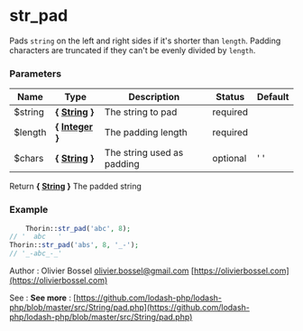 # str_pad

Pads `string` on the left and right sides if it's shorter than `length`.
Padding characters are truncated if they can't be evenly divided by `length`.



### Parameters
Name  |  Type  |  Description  |  Status  |  Default
------------  |  ------------  |  ------------  |  ------------  |  ------------
$string  |  **{ [String](http://php.net/manual/en/language.types.string.php) }**  |  The string to pad  |  required  |
$length  |  **{ [Integer](http://php.net/manual/en/language.types.integer.php) }**  |  The padding length  |  required  |
$chars  |  **{ [String](http://php.net/manual/en/language.types.string.php) }**  |  The string used as padding  |  optional  |  ' '

Return **{ [String](http://php.net/manual/en/language.types.string.php) }** The padded string

### Example
```php
	Thorin::str_pad('abc', 8);
// '  abc   '
Thorin::str_pad('abs', 8, '_-');
// '_-abc_-_'
```
Author : Olivier Bossel [olivier.bossel@gmail.com](mailto:olivier.bossel@gmail.com) [https://olivierbossel.com](https://olivierbossel.com)

See : **See more** : [https://github.com/lodash-php/lodash-php/blob/master/src/String/pad.php](https://github.com/lodash-php/lodash-php/blob/master/src/String/pad.php)